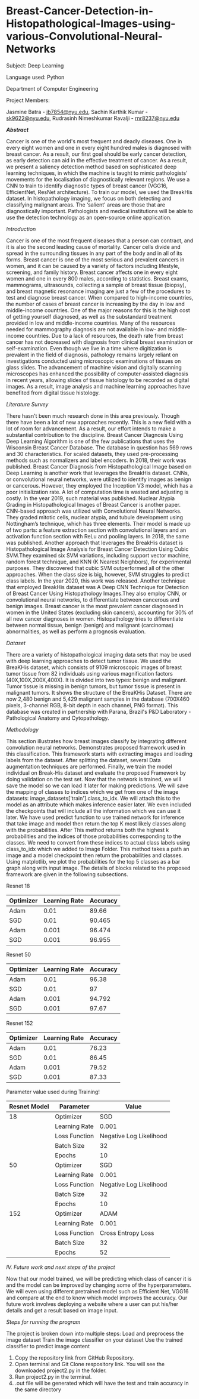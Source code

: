 # Breast-Cancer-Detection-in-Histopathological-Images-using-various-Convolutional-Neural-Networks

Subject: Deep Learning

Language used: Python

Department of Computer Engineering

Project Members:

Jasmine Batra - jb7854@nyu.edu, Sachin Karthik Kumar - sk9622@nyu.edu, Rudrasinh Nimeshkumar Ravalji - rnr8237@nyu.edu


***Abstract*** 
 
Cancer is one of the world's most frequent and deadly diseases. One in every eight women and one in every eight hundred males is diagnosed with breast cancer. As a result, our first goal should be early cancer detection, as early detection can aid in the effective treatment of cancer. As a result, we present a saliency detection method based on sophisticated deep learning techniques, in which the machine is taught to mimic pathologists' movements for the localisation of diagnostically relevant regions. We use a CNN to train to identify diagnostic types of breast cancer (VGG16, EfficientNet, ResNet architecture). To train our model, we used the BreakHis dataset. In histopathology imaging, we focus on both detecting and classifying malignant areas. The ‘salient' areas are those that are diagnostically important. Pathologists and medical institutions will be able to use the detection technology as an open-source online application.

  
*Introduction*

Cancer is one of the most frequent diseases that a person can contract, and it is also the second leading cause of mortality. Cancer cells divide and spread in the surrounding tissues in any part of the body and in all of its forms. Breast cancer is one of the most serious and prevalent cancers in women, and it can be caused by a variety of factors including lifestyle, screening, and family history. Breast cancer affects one in every eight women and one in every 800 males, according to statistics. Breast exams, mammograms, ultrasounds, collecting a sample of breast tissue (biopsy), and breast magnetic resonance imaging are just a few of the procedures to test and diagnose breast cancer. When compared to high-income countries, the number of cases of breast cancer is increasing by the day in low and middle-income countries. One of the major reasons for this is the high cost of getting yourself diagnosed, as well as the substandard treatment provided in low and middle-income countries. Many of the resources needed for mammography diagnosis are not available in low- and middle-income countries. Due to a lack of resources, the death rate from breast cancer has not decreased with diagnosis from clinical breast examination or self-examination. Even though we live in a time where digitization is prevalent in the field of diagnosis, pathology remains largely reliant on investigations conducted using microscopic examinations of tissues on glass slides. The advancement of machine vision and digitally scanning microscopes has enhanced the possibility of computer-assisted diagnosis in recent years, allowing slides of tissue histology to be recorded as digital images. As a result, image analysis and machine learning approaches have benefited from digital tissue histology.


*Literature Survey*

There hasn't been much research done in this area previously. Though there have been a lot of new approaches recently. This is a new field with a lot of room for advancement. As a result, our effort intends to make a substantial contribution to the discipline. 
Breast Cancer Diagnosis Using Deep Learning Algorithm is one of the few publications that uses the Wisconsin Breast Cancer Database. The database in question has 569 rows and 30 characteristics. For scaled datasets, they used pre-processing methods such as normalizers and label encoders. In 2018, their work was published. Breast Cancer Diagnosis from Histopathological Image based on Deep Learning is another work that leverages the BreakHis dataset. CNNs, or convolutional neural networks, were utilized to identify images as benign or cancerous. However, they employed the Inception V3 model, which has a poor initialization rate. A lot of computation time is wasted and adjusting is costly. 
In the year 2019, such material was published. Nuclear Atypia Grading in Histopathological Images of Breast Cancer is another paper. CNN-based approach was utilized with Convolutional Neural Networks. They graded mitotic cells, nuclear atypia, and tubule development using Nottingham’s technique, which has three elements. Their model is made up of two parts: a feature extraction section with convolutional layers and an activation function section with ReLu and pooling layers. 
 In 2018, the same was published. Another approach that leverages the BreakHis dataset is Histopathological Image Analysis for Breast Cancer Detection Using Cubic SVM.They examined six SVM variations, including support vector machine, random forest technique, and KNN (K Nearest Neighbors), for experimental purposes. They discovered that cubic SVM outperformed all of the other approaches. When the class size is big, however, SVM struggles to predict class labels. In the year 2020, this work was released. 
Another technique that employed BreakHis dataset was A Deep CNN Technique for Detection of Breast Cancer Using Histopathology Images.They also employ CNN, or convolutional neural networks, to differentiate between cancerous and benign images. Breast cancer is the most prevalent cancer diagnosed in women in the United States (excluding skin cancers), accounting for 30% of all new cancer diagnoses in women. Histopathology tries to differentiate between normal tissue, benign (benign) and malignant (carcinomas) abnormalities, as well as perform a prognosis evaluation. 

*Dataset*

There are a variety of histopathological imaging data sets that may be used with deep learning approaches to detect tumor tissue. We used the BreaKHis dataset, which consists of 9109 microscopic images of breast tumor tissue from 82 individuals using various magnification factors (40X,100X,200X,400X). It is divided into two types: benign and malignant. Tumor tissue is missing in benign tumors, but tumor tissue is present in malignant tumors. It shows the structure of the BreaKHis Dataset.  There are now 2,480 benign and 5,429 malignant samples in the database (700X460 pixels, 3-channel RGB, 8-bit depth in each channel, PNG format). This database was created in partnership with Parana, Brazil's P&D Laboratory - Pathological Anatomy and Cytopathology.


*Methodology*

This section illustrates how breast images classify by integrating different convolution neural networks. Demonstrates proposed framework used in this classification. This framework starts with extracting images and loading labels from the dataset. After splitting the dataset, several Data augmentation techniques are performed. Finally, we train the model individual on Break-His dataset and evaluate the proposed Framework by doing validation on the test set. Now that the network is trained, we will save the model so we can load it later for making predictions. We will save the mapping of classes to indices which we get from one of the image datasets: image_datasets['train'].class_to_idx. We will attach this to the model as an attribute which makes inference easier later. We even included the checkpoints that will include all the information which we can use it later.  We have used predict function to use trained network for inference that take image and model then return the top K most likely classes along with the probabilities. After This method returns both the highest k probabilities and the indices of those probabilities corresponding to the classes. We need to convert from these indices to actual class labels using class_to_idx which we added to Image Folder. This method takes a path an image and a model checkpoint then return the probabilities and classes. Using matplotlib, we plot the probabilities for the top 5 classes as a bar graph along with input image. The details of blocks related to the proposed framework are given in the following subsections.



Resnet 18

|		Optimizer	  | Learning Rate |		Accuracy	 |
| ------------- | ------------- |	------------ |			
| 		Adam 			|		 	0.01   		|			89.66		 |
| 	 SGD	   	  | 	 0.01   		|			90.465	 |
| 		Adam  		|		 	0.001	|			96.474		 |			
| 		SGD		|		  0.001   		|			96.955		 |

Resnet 50

|		Optimizer	  | Learning Rate |		Accuracy	 |
| ------------- | ------------- |	------------ |			
| 		Adam 			|		 	0.01   		|			96.38		 |
| 	 SGD	   	  | 	 0.01   		|			97	 |
| 		Adam  		|		 	0.001	|			94.792		 |			
| 		SGD		|		  0.001   		|			97.67	 |

Resnet 152

|		Optimizer	  | Learning Rate |		Accuracy	 |
| ------------- | ------------- |	------------ |			
| 		Adam 			|		 	0.01   		|			76.23		 |
| 	 SGD	   	  | 	 0.01   		|			86.45	 |
| 		Adam  		|		 	0.001	|			79.52	 |			
| 		SGD		|		  0.001   		|			87.33	 |

Parameter value used during Training!


|		Resnet Model	  | Parameter |		Value	 |
| ------------- | ------------- |	------------ |			
| 		18 			|		 	Optimizer   		|			SGD		 |
| 		   	  | 	 Learning Rate   		|			0.001	 |
| 		  		|		 	Loss Function		|			Negative Log Likelihood		 |			
| 				|		  Batch Size    		|			32		 |
| 			  | 		Epochs  		|			10		 |
| 		50			|		 	Optimizer   		|			SGD		 |
| 		   	  | 	 Learning Rate   		|			0.001	 |
| 		  		|		 	Loss Function		|			Negative Log Likelihood		 |			
| 				|		  Batch Size    		|			32		 |
| 			  | 		Epochs  		|			10		 |
| 		152 			|		 	Optimizer   		|			ADAM		 |
| 		   	  | 	 Learning Rate   		|			0.001	 |
| 		  		|		 	Loss Function		|			Cross Entropy Loss		 |			
| 				|		  Batch Size    		|			32		 |
| 			  | 		Epochs  		|			52	 |






*IV. Future work and next steps of the project*

Now that our model trained, we will be predicting which class of cancer it is and the model can be improved by changing some of the hyperparameters. We will even using different pretrained model such as Efficient Net, VGG16 and compare at the end to know which model improves the accuracy. Our future work involves deploying a website where a user can put his/her details and get a result based on image input.


*Steps for running the program*

The project is broken down into multiple steps:
Load and preprocess the image dataset Train the image classifier on your dataset 
Use the trained classifier to predict image content

  1. Copy the repository link from GitHub Repository.
  2. Open terminal and Git Clone respository link. You will see the downloaded project2.py in the folder.
  3. Run project2.py in the terminal.
  4. .out file will be generated which will have the test and train accuracy in the same directory
